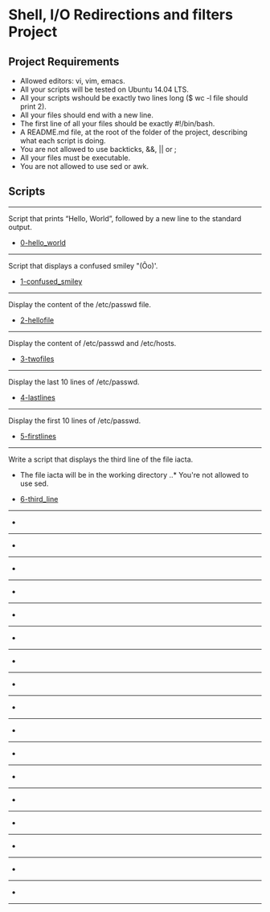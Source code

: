 # Shell, I/O Redirections and filters Project

## Project Requirements
* Allowed editors: vi, vim, emacs.
* All your scripts will be tested on Ubuntu 14.04 LTS.
* All your scripts wshould be exactly two lines long ($ wc -l file
  should print 2).
* All your files should end with a new line.
* The first line of all your files should be exactly #!/bin/bash.
* A README.md file, at the root of the folder of the project,
  describing what each script is doing.
* You are not allowed to use backticks, &&, || or ;
* All your files must be executable.
* You are not allowed to use sed or awk.

## Scripts
***
Script that prints “Hello, World”, followed by a new line to the standard output.
* [0-hello_world](../0x02-shell_redirections/0-hello_world)

***
Script that displays a confused smiley     "(Ôo)'.
* [1-confused_smiley](../0x02-shell_redirections/1-confused_smiley)

***
Display the content of the /etc/passwd file.
* [2-hellofile](../0x02-shell_redirections/2-hellofile)

***
Display the content of /etc/passwd and /etc/hosts.
* [3-twofiles](../0x02-shell_redirections/3-twofiles)

***
Display the last 10 lines of /etc/passwd.
* [4-lastlines](../0x02-shell_redirections/4-lastlines)

***
Display the first 10 lines of /etc/passwd.
* [5-firstlines](../0x02-shell_redirections/5-firstlines)

***
Write a script that displays the third line of the file iacta.

* The file iacta will be in the working directory
..* You're not allowed to use sed.

* [6-third_line](../0x02-shell_redirections/6-third_line)

***

* [](../0x02-shell_redirections/)

***

* [](../0x02-shell_redirections/)

***

* [](../0x02-shell_redirections/)

***

* [](../0x02-shell_redirections/)

***

* [](../0x02-shell_redirections/)

***

* [](../0x02-shell_redirections/)

***

* [](../0x02-shell_redirections/)

***

* [](../0x02-shell_redirections/)

***

* [](../0x02-shell_redirections/)

***

* [](../0x02-shell_redirections/)

***

* [](../0x02-shell_redirections/)

***

* [](../0x02-shell_redirections/)

***

* [](../0x02-shell_redirections/)

***

* [](../0x02-shell_redirections/)

***

* [](../0x02-shell_redirections/)

***

* [](../0x02-shell_redirections/)

***

* [](../0x02-shell_redirections/)

***
